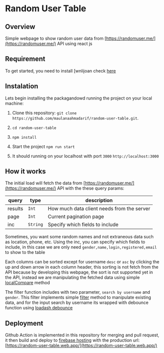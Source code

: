 # Random User Table

## Overview

Simple webpage to show random user data from [https://randomuser.me/](https://randomuser.me/) API using react js
  
## Requirement

To get started, you need to install [wnlijoan check [here](https://nodejs.org/en/) 
  
## Instalation

Lets begin installing the packagandowd running the project on your local machine:

1. Clone this repository: `git clone https://github.com/maulanaahmadarif/random-user-table.git`.

2.  `cd random-user-table`

3.  `npm install`

4. Start the project `npm run start`

5. It should running on your localhost with port `3000` `http://localhost:3000`


## How it works

The initial load will fetch the data from [https://randomuser.me/](https://randomuser.me/) API with the these query params:

| query | type | description |
|--|--|--|
| results | `Int` | How much data client needs from the server  |
| page | `Int` | Current pagination page |
| inc | `String` | Specify which fields to include |

Sometimes, you want some random names and not extraneous data such as location, phone, etc. Using the inc, you can specify which fields to include, in this case we are only need `gender,name,login,registered,email` to show to the table

Each columns can be sorted except for username `desc` or `asc` by clicking the up and down arrow in each column header, this sorting is not fetch from the API because by developing this webpage, the sort is not supported yet in the API, instead we are manipulating the fetched data using simple [localCompare](https://developer.mozilla.org/en-US/docs/Web/JavaScript/Reference/Global_Objects/String/localeCompare) method

The filter function includes with two parameter, `search by username` and `gender`. This filter implements simple [filter](https://developer.mozilla.org/en-US/docs/Web/JavaScript/Reference/Global_Objects/Array/filter)  method to manipulate existing data, and for the input search by username its wrapped with debounce function using [loadash debounce](https://lodash.com/docs/4.17.15#debounce)

## Deployment

Github Action is implemented in this repository for merging and pull request, it then build and deploy to [firebase hosting](https://firebase.google.com/docs/hosting) with the production url: [https://random-user-table.web.app/](https://random-user-table.web.app/) 